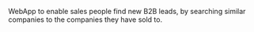 WebApp to enable sales people find new B2B leads, by searching similar companies to the companies they have sold to.